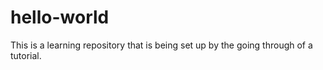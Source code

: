 # hello-world
This is a learning repository that is being set up by the going through of a tutorial.
